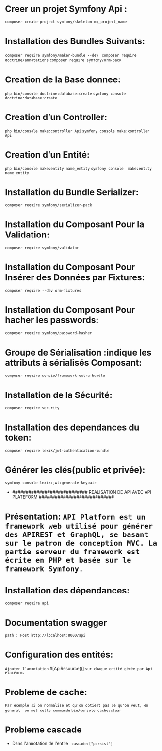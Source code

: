 # Creer un projet Symfony Api :
`composer create-project symfony/skeleton my_project_name`

# Installation des Bundles Suivants:
`composer require symfony/maker-bundle --dev `
`composer require doctrine/annotations`
`composer require symfony/orm-pack`

# Creation de la Base donnee: 
`php bin/console doctrine:database:create`
`symfony console doctrine:database:create`

# Creation d’un Controller: 
`php bin/console make:controller Api`
`symfony console make:controller Api`

# Creation d’un Entité: 
`php bin/console make:entity name_entity`
`symfony console  make:entity name_entity`

# Installation du Bundle Serializer: 
`composer require symfony/serializer-pack`

# Installation du Composant Pour la Validation:
`composer require symfony/validator`

# Installation du Composant Pour Insérer des Données par Fixtures:
`composer require --dev orm-fixtures`

# Installation du Composant Pour hacher les passwords: 
`composer require symfony/password-hasher`

# Groupe de Sérialisation :indique les attributs à sérialisés Composant:
`composer require sensio/framework-extra-bundle`

# Installation de la Sécurité:
`composer require security` 

# Installation des dependances du token:
`composer require lexik/jwt-authentication-bundle`

# Générer les clés(public et privée):
`symfony console lexik:jwt:generate-keypair`

* ############################ REALISATION DE API AVEC API PLATEFORM ############################
# Présentation: `API Platform est un framework web utilisé pour générer des APIREST et GraphQL, se basant sur le patron de conception MVC. La partie serveur du framework est écrite en PHP et basée sur le framework Symfony.`

# Installation des dépendances: 
`composer require api`

# Documentation swagger
`path : Post http://localhost:8000/api`

# Configuration des entités:
`Ajouter l’annotation` #[ApiResource()] `sur chaque entité gérée par Api PlatForm.`

# Probleme de cache:
`Par exemple si on normalise et qu'on obtient pas ce qu'on veut, en general  on met cette commande`
` bin/console cache:clear  `

# Probleme cascade
* Dans l'annotation de l'entite
` cascade:["persist"]`